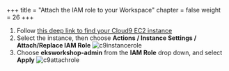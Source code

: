 +++
title = "Attach the IAM role to your Workspace"
chapter = false
weight = 26
+++


1. Follow [this deep link to find your Cloud9 EC2 instance](https://console.aws.amazon.com/ec2/v2/home?us-west-2#Instances:tag:Name=aws-cloud9-eksworkshop*;sort=desc:launchTime)
1. Select the instance, then choose **Actions / Instance Settings / Attach/Replace IAM Role**
![c9instancerole](/images/c9instancerole.png)
1. Choose **eksworkshop-admin** from the **IAM Role** drop down, and select **Apply**
![c9attachrole](/images/c9attachrole.png)
